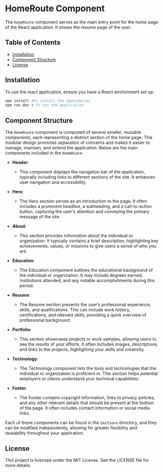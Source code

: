 # HomeRoute Component

The `HomeRoute` component serves as the main entry point for the home page of the React application. It shows the resume page of the user.

## Table of Contents

- [Installation](#installation)
- [Component Structure](#component-structure)
- [License](#license)

## Installation

To use the react application, ensure you have a React environment set up.

```bash
npm install #to install the dependecies
npm run dev # to run the application
```
## Component Structure
The `HomeRoute` component is composed of several smaller, reusable components, each representing a distinct section of the home page. This modular design promotes separation of concerns and makes it easier to manage, maintain, and extend the application. Below are the main components included in the `HomeRoute`:

- **Header**: 
  - This component displays the navigation bar of the application, typically including links to different sections of the site. It enhances user navigation and accessibility.
  
- **Hero**: 
  - The Hero section serves as an introduction to the page. It often includes a prominent headline, a subheading, and a call-to-action button, capturing the user's attention and conveying the primary message of the site.
  
- **About**: 
  - This section provides information about the individual or organization. It typically contains a brief description, highlighting key achievements, values, or missions to give users a sense of who you are.
  
- **Education**: 
  - The Education component outlines the educational background of the individual or organization. It may include degrees earned, institutions attended, and any notable accomplishments during this period.
  
- **Resume**: 
  - The Resume section presents the user’s professional experience, skills, and qualifications. This can include work history, certifications, and relevant skills, providing a quick overview of professional background.
  
- **Portfolio**: 
  - This section showcases projects or work samples, allowing users to see the results of your efforts. It often includes images, descriptions, and links to the projects, highlighting your skills and creativity.
  
- **Technology**: 
  - The Technology component lists the tools and technologies that the individual or organization is proficient in. This section helps potential employers or clients understand your technical capabilities.
  
- **Footer**: 
  - The Footer contains copyright information, links to privacy policies, and any other relevant details that should be present at the bottom of the page. It often includes contact information or social media links.

Each of these components can be found in the `Sections` directory, and they can be modified independently, allowing for greater flexibility and reusability throughout your application.
## License
This project is licensed under the MIT License. See the LICENSE file for more details.